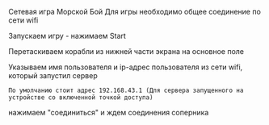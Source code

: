 Сетевая игра Морской Бой
Для игры необходимо общее соединение по сети wifi

Запускаем игру - нажимаем Start

Перетаскиваем корабли из нижней части экрана на основное поле

Указываем имя пользователя и ip-адрес пользователя из сети wifi, который запустил сервер

    По умолчанию стоит адрес 192.168.43.1 (Для сервера запущенного на устройстве со включенной точкой доступа)
    
нажимаем "соединиться" и ждем соединения соперника
